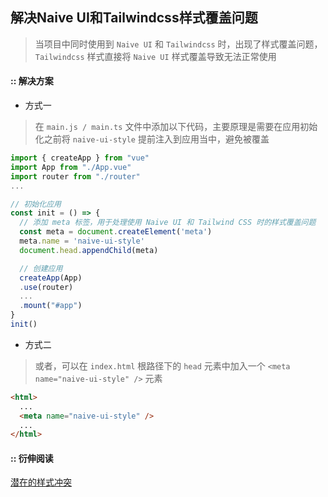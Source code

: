## 解决Naive UI和Tailwindcss样式覆盖问题

> 当项目中同时使用到 `Naive UI` 和 `Tailwindcss` 时，出现了样式覆盖问题，`Tailwindcss` 样式直接将 `Naive UI` 样式覆盖导致无法正常使用

#### :: 解决方案
- 方式一
> 在 `main.js / main.ts` 文件中添加以下代码，主要原理是需要在应用初始化之前将 `naive-ui-style` 提前注入到应用当中，避免被覆盖

```ts
import { createApp } from "vue"
import App from "./App.vue"
import router from "./router"
...

// 初始化应用
const init = () => {
  // 添加 meta 标签，用于处理使用 Naive UI 和 Tailwind CSS 时的样式覆盖问题
  const meta = document.createElement('meta')
  meta.name = 'naive-ui-style'
  document.head.appendChild(meta)

  // 创建应用
  createApp(App)
  .use(router)
  ...
  .mount("#app")
}
init()
```

- 方式二
> 或者，可以在 `index.html` 根路径下的 `head` 元素中加入一个 `<meta name="naive-ui-style" />` 元素
```html
<html>
  ...
  <meta name="naive-ui-style" />
  ...
</html>
```

#### :: 衍伸阅读
[潜在的样式冲突](https://www.naiveui.com/zh-CN/os-theme/docs/style-conflict)
